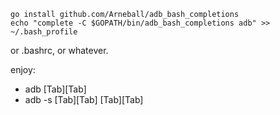 ```
go install github.com/Arneball/adb_bash_completions
echo "complete -C $GOPATH/bin/adb_bash_completions adb" >> ~/.bash_profile
```

or .bashrc, or whatever.

enjoy:

* adb [Tab][Tab]
* adb -s [Tab][Tab] [Tab][Tab]

